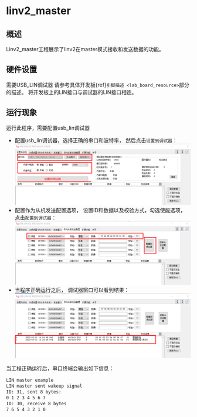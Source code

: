 # linv2_master
## 概述

Linv2_master工程展示了linv2在master模式接收和发送数据的功能。

## 硬件设置

需要USB_LIN调试器
请参考具体开发板{ref}`引脚描述 <lab_board_resource>`部分的描述。
将开发板上的LIN接口与调试器的LIN接口相连。

## 运行现象

运行此程序，需要配置usb_lin调试器
- 配置usb_lin调试器，选择正确的串口和波特率， 然后点击`设置到调试器`：
  ![lin_debugger_configuration](../../../../../../assets/sdk/samples/lin_debugger_configuration.png)
- 配置作为从机发送配置选项， 设置ID和数据以及校验方式，勾选使能选项， 点击`配置到调试器`：
  ![lin_debugger_slave_sent](../../../../../../assets/sdk/samples/lin_debugger_slave_sent_config.png)
- 当程序正确运行之后， 调试器窗口可以看到结果：
  ![lin_debugger_slave_result](../../../../../../assets/sdk/samples/lin_debugger_slave_result.png)

当工程正确运行后，串口终端会输出如下信息：
```console
LIN master example
LIN master sent wakeup signal
ID: 31, sent 8 bytes:
0 1 2 3 4 5 6 7
ID: 30, receive 8 bytes
7 6 5 4 3 2 1 0
```


